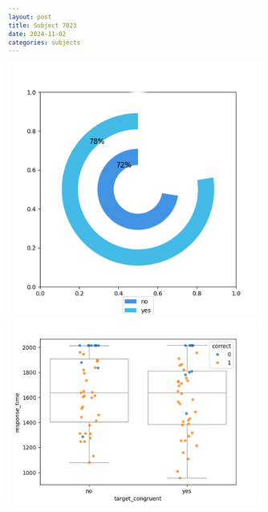```yaml
---
layout: post
title: Subject 7023
date: 2024-11-02
categories: subjects
---
```


![](data/7023/run-23/7023_accuracy_target_congruence.png)
![](data/7023/run-23/7023_rt_congruence.png)
